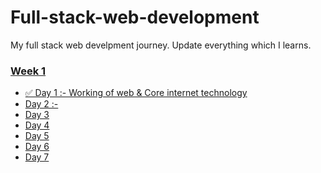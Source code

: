 # Full-stack-web-development


My full stack web develpment journey.
Update everything which I learns.


### [Week 1]()
  - [✅ Day 1 :- Working of web & Core internet technology](https://github.com/prashantjagtap2909/Full-stack-web-development/blob/main/Days/Day%201.pdf)
  - [Day 2 :- ]()
  - [Day 3 ]() 
  - [Day 4 ]()
  - [Day 5]()
  - [Day 6]()
  - [Day 7]()
